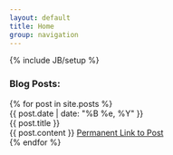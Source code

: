 ```yaml
---
layout: default
title: Home
group: navigation
---
```

{% include JB/setup %}

### Blog Posts: 

<div class="related">
<div class="accordion" id="accordian2">
  {% for post in site.posts %}
	<div class="accordion-group">
		<div class="accordion-heading">
			<div class="rightdate">{{ post.date | date: "%B %e, %Y" }}</div>
			<a class="accordion-toggle" data-toggle="collapse" data-parent="#accordian2" data-target="#section-{{ post.uniqueid }}"> 
				{{ post.title }}
			</a>
		</div>
		<div id="section-{{ post.uniqueid }}" class="accordion-body collapse">
			<div class="accordion-inner">
				{{ post.content }}
				<a href="{{ post.url }}">Permanent Link to Post</a>
			</div>
		</div>
	</div>
  {% endfor %}
</div>
</div>